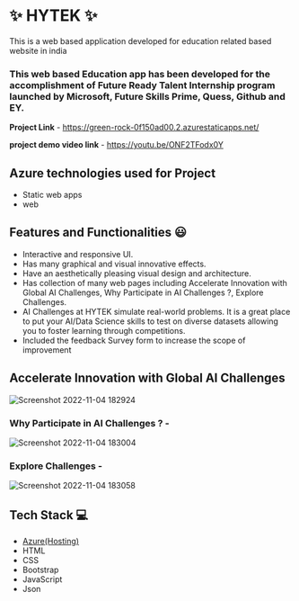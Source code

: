 
# ✨  HYTEK ✨

This is a web based application developed for education related based website in india

### This web based Education app has been developed for the accomplishment of Future Ready Talent Internship program launched by Microsoft, Future Skills Prime, Quess, Github and EY.


**Project Link** - https://green-rock-0f150ad00.2.azurestaticapps.net/

**project demo video link** - https://youtu.be/ONF2TFodx0Y

## Azure technologies used for Project

- Static web apps
- web

## Features and Functionalities 😃

- Interactive and responsive UI.
- Has many graphical and visual innovative effects.
- Have an aesthetically pleasing visual design and architecture.
- Has collection of many web pages including Accelerate Innovation with Global AI Challenges, Why Participate in
AI Challenges ?, Explore Challenges.
- AI Challenges at HYTEK simulate real-world problems. It is a great place to put your AI/Data Science skills to test on diverse datasets allowing you to foster learning through competitions.
- Included the feedback Survey form to increase the scope of improvement 

## Accelerate Innovation with Global AI Challenges

![Screenshot 2022-11-04 182924](https://github.com/serivocal/hytek/blob/master/screenshots/Screenshot%202023-02-23%20153735.png)


### Why Participate in AI Challenges ? -

![Screenshot 2022-11-04 183004](https://github.com/serivocal/hytek/blob/master/screenshots/Screenshot%202023-02-23%20160510.png)

### Explore Challenges -
![Screenshot 2022-11-04 183058](https://github.com/serivocal/hytek/blob/master/screenshots/Screenshot%202023-02-23%20160555.png)


## Tech Stack 💻

- [Azure(Hosting)](https://azure.microsoft.com/en-in/features/azure-portal/)
- HTML
- CSS
- Bootstrap
- JavaScript
- Json
